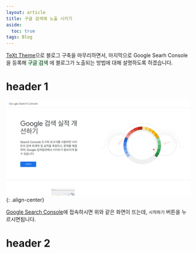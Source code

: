 ```yaml
---
layout: article
title: 구글 검색에 노출 시키기
aside:
  toc: true
tags: Blog
---
```


[TeXt Theme](https://github.com/kitian616/jekyll-TeXt-theme)으로 블로그 구축을 마무리하면서, 마지막으로  Google Searh Console을 등록해 <span style='background-color: #dcffe4'>구글 검색</span> 에 블로그가 노출되는 방법에 대해 설명하도록 하겠습니다.

# header 1
![Google seach console 접속화면](/assets/../../assets/images/posts/blog/google/g1.png){: .align-center}

[Google Search Console](https://search.google.com/search-console/about)에 접속하시면 위와 같은 화면이 뜨는데,  `시작하기` 버튼을 누르시면됩니다.

# header 2



<!--more-->
